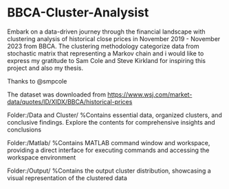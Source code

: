 # BBCA-Cluster-Analysist
Embark on a data-driven journey through the financial landscape with clustering analysis of historical close prices in November 2019 - November 2023 from BBCA. The clustering methodology categorize data from stochastic matrix that representing a Markov chain and i would like to express my gratitude to Sam Cole and Steve Kirkland for inspiring this project and also my thesis.

Thanks to @smpcole

The dataset was downloaded from https://www.wsj.com/market-data/quotes/ID/XIDX/BBCA/historical-prices 

Folder:/Data and Cluster/ %Contains essential data, organized clusters, and conclusive findings. Explore the contents for comprehensive insights and conclusions

Folder:/Matlab/ %Contains MATLAB command window and workspace, providing a direct interface for executing commands and accessing the workspace environment

Folder:/Output/ %Contains the output cluster distribution, showcasing a visual representation of the clustered data

